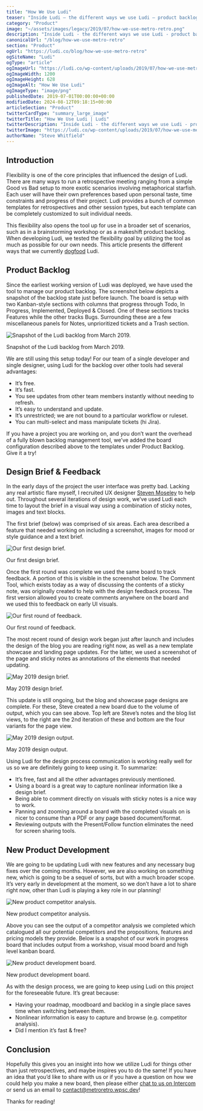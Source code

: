 ```yaml
---
title: "How We Use Ludi"
teaser: "Inside Ludi – the different ways we use Ludi – product backlogs, design briefs, Kanban boards and retrospectives"
category: "Product"
image: "~/assets/images/legacy/2019/07/how-we-use-metro-retro.png"
description: "Inside Ludi - the different ways we use Ludi - product backlogs, design briefs, Kanban boards and retrospectives"
canonicalUrl: "/blog/how-we-use-metro-retro"
section: "Product"
ogUrl: "https://ludi.co/blog/how-we-use-metro-retro"
ogSiteName: "Ludi"
ogType: "article"
ogImageUrl: "https://ludi.co/wp-content/uploads/2019/07/how-we-use-metro-retro.png"
ogImageWidth: 1200
ogImageHeight: 628
ogImageAlt: "How We Use Ludi"
ogImageType: "image/png"
publishedDate: 2019-07-01T00:00:00+00:00
modifiedDate: 2024-08-12T09:18:15+00:00
articleSection: "Product"
twitterCardType: "summary_large_image"
twitterTitle: "How We Use Ludi | Ludi"
twitterDescription: "Inside Ludi - the different ways we use Ludi - product backlogs, design briefs, Kanban boards and retrospectives"
twitterImage: "https://ludi.co/wp-content/uploads/2019/07/how-we-use-metro-retro.png"
authorName: "Steve Whitfield"
---
```


## Introduction

Flexibility is one of the core principles that influenced the design of Ludi. There are many ways to run a retrospective meeting ranging from a simple Good vs Bad setup to more exotic scenarios involving metaphorical starfish. Each user will have their own preferences based upon personal taste, time constraints and progress of their project. Ludi provides a bunch of common templates for retrospectives and other session types, but each template can be completely customized to suit individual needs.

This flexibility also opens the tool up for use in a broader set of scenarios, such as in a brainstorming workshop or as a makeshift product backlog. When developing Ludi, we tested the flexibility goal by utilizing the tool as much as possible for our own needs. This article presents the different ways that we currently [dogfood](https://en.wikipedia.org/wiki/Eating_your_own_dog_food) Ludi.

## Product Backlog

Since the earliest working version of Ludi was deployed, we have used the tool to manage our product backlog. The screenshot below depicts a snapshot of the backlog state just before launch. The board is setup with two Kanban-style sections with columns that progress through Todo, In Progress, Implemented, Deployed & Closed. One of these sections tracks Features while the other tracks Bugs. Surrounding these are a few miscellaneous panels for Notes, unprioritized tickets and a Trash section.

![Snapshot of the Ludi backlog from March 2019.](../../assets/images/legacy/2023/05/5f02f1a11692988d7b366c97_dogfood-backlog.png)

Snapshot of the Ludi backlog from March 2019.

We are still using this setup today! For our team of a single developer and single designer, using Ludi for the backlog over other tools had several advantages:

- It’s free.
- It’s fast.
- You see updates from other team members instantly without needing to refresh.
- It’s easy to understand and update.
- It’s unrestricted; we are not bound to a particular workflow or ruleset.
- You can multi-select and mass manipulate tickets (hi Jira).

If you have a project you are working on, and you don’t want the overhead of a fully blown backlog management tool, we’ve added the board configuration described above to the templates under Product Backlog. Give it a try!

## Design Brief & Feedback

In the early days of the project the user interface was pretty bad. Lacking any real artistic flare myself, I recruited UX designer [Steven Moseley](https://www.linkedin.com/in/steven-moseley-80b63314/) to help out. Throughout several iterations of design work, we’ve used Ludi each time to layout the brief in a visual way using a combination of sticky notes, images and text blocks.

The first brief (below) was comprised of six areas. Each area described a feature that needed working on including a screenshot, images for mood or style guidance and a text brief.

![Our first design brief.](../../assets/images/legacy/2023/05/5f02f1a1e68abe635e4d0763_dogfood-design1.png)

Our first design brief.

Once the first round was complete we used the same board to track feedback. A portion of this is visible in the screenshot below. The Comment Tool, which exists today as a way of discussing the contents of a sticky note, was originally created to help with the design feedback process. The first version allowed you to create comments anywhere on the board and we used this to feedback on early UI visuals.

![Our first round of feedback.](../../assets/images/legacy/2023/05/5f02f1a116929824da366c96_dogfood-design2.png)

Our first round of feedback.

The most recent round of design work began just after launch and includes the design of the blog you are reading right now, as well as a new template showcase and landing page updates. For the latter, we used a screenshot of the page and sticky notes as annotations of the elements that needed updating.

![May 2019 design brief.](../../assets/images/legacy/2023/05/5f02f1a142d1b4654b1602b0_dogfood-design3.png)

May 2019 design brief.

This update is still ongoing, but the blog and showcase page designs are complete. For these, Steve created a new board due to the volume of output, which you can see above. Top left are Steve’s notes and the blog list views, to the right are the 2nd iteration of these and bottom are the four variants for the page view.

![May 2019 design output.](../../assets/images/legacy/2023/05/5f02f1a1a0b62db7157453d5_dogfood-design4.png)

May 2019 design output.

Using Ludi for the design process communication is working really well for us so we are definitely going to keep using it. To summarize:

- It’s free, fast and all the other advantages previously mentioned.
- Using a board is a great way to capture nonlinear information like a design brief.
- Being able to comment directly on visuals with sticky notes is a nice way to work.
- Panning and zooming around a board with the completed visuals on is nicer to consume than a PDF or any page based document/format.
- Reviewing outputs with the Present/Follow function eliminates the need for screen sharing tools.

## New Product Development

We are going to be updating Ludi with new features and any necessary bug fixes over the coming months. However, we are also working on something new, which is going to be a sequel of sorts, but with a much broader scope. It’s very early in development at the moment, so we don’t have a lot to share right now, other than Ludi is playing a key role in our planning!

![New product competitor analysis.](../../assets/images/legacy/2023/05/5f02f1a142d1b42a6a1602b1_dogfood-deqo1.png)

New product competitor analysis.

Above you can see the output of a competitor analysis we completed which catalogued all our potential competitors and the propositions, features and pricing models they provide. Below is a snapshot of our work in progress board that includes output from a workshop, visual mood board and high level kanban board.

![New product development board.](../../assets/images/legacy/2023/05/5f02f1a297a1546bc45e58b0_dogfood-deqo2.png)

New product development board.

As with the design process, we are going to keep using Ludi on this project for the foreseeable future. It’s great because:

- Having your roadmap, moodboard and backlog in a single place saves time when switching between them.
- Nonlinear information is easy to capture and browse (e.g. competitor analysis).
- Did I mention it’s fast & free?

## Conclusion

Hopefully this gives you an insight into how we utilize Ludi for things other than just retrospectives, and maybe inspires you to do the same! If you have an idea that you’d like to share with us or if you have a question on how we could help you make a new board, then please either [chat to us on Intercom](/blog/how-we-use-metro-retro#Intercom) or send us an email to [contact@metroretro.wpsc.dev](mailto:contact@metroretro.wpsc.dev)!

Thanks for reading!

‍
